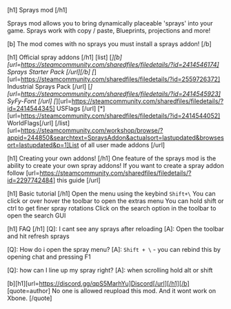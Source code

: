 [h1] Sprays mod [/h1]

Sprays mod allows you to bring dynamically placeable 'sprays' into your game. 
Sprays work with copy / paste, Blueprints, projections and more!

[b] The mod comes with no sprays you must install a sprays addon! [/b]

[h1] Official spray addons [/h1]
[list]
[*][b][url=https://steamcommunity.com/sharedfiles/filedetails/?id=2414546174] Sprays Starter Pack [/url][/b]
[*][url=https://steamcommunity.com/sharedfiles/filedetails/?id=2559726372] Industrial Sprays Pack [/url]
[*][url=https://steamcommunity.com/sharedfiles/filedetails/?id=2414545923] SyFy-Font [/url]
[*][url=https://steamcommunity.com/sharedfiles/filedetails/?id=2414544345] USFlags [/url]
[*][url=https://steamcommunity.com/sharedfiles/filedetails/?id=2414544052] WorldFlags[/url]
[/list]
[url=https://steamcommunity.com/workshop/browse/?appid=244850&searchtext=SpraysAddon&actualsort=lastupdated&browsesort=lastupdated&p=1]List of all user made addons [/url]


[h1] Creating your own addons! [/h1]
One feature of the sprays mod is the ability to create your own spray addons!
If you want to create a spray addon follow [url=https://steamcommunity.com/sharedfiles/filedetails/?id=2297742484] this guide [/url]


[h1] Basic tutorial [/h1]
Open the menu using the keybind `Shift+\`
You can click or over hover the toolbar to open the extras menu
You can hold shift or ctrl to get finer spray rotations
Click on the search option in the toolbar to open the search GUI


[h1] FAQ [/h1]
[Q]: I cant see any sprays after reloading
[A]: Open the toolbar and hit refresh sprays

[Q]: How do i open the spray menu?
[A]: `Shift + \` - you can rebind this by opening chat and pressing F1

[Q]: how can I line up my spray right?
[A]: when scrolling hold alt or shift


[b][h1][url=https://discord.gg/qpS5MarhYu]Discord[/url][/h1][/b]
[quote=author] No one is allowed reupload this mod. 
And it wont work on Xbone. [/quote]